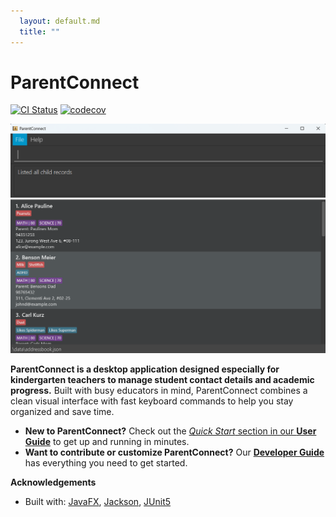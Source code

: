 ```yaml
---
  layout: default.md
  title: ""
---
```


# ParentConnect

[![CI Status](https://github.com/AY2526S1-CS2103T-F08a-4/tp/workflows/Java%20CI/badge.svg)](https://github.com/AY2526S1-CS2103T-F08a-4/tp/actions)
[![codecov](https://codecov.io/gh/AY2526S1-CS2103T-F08a-4/tp/branch/master/graph/badge.svg)](https://app.codecov.io/gh/AY2526S1-CS2103T-F08a-4/tp)

![Ui](images/Ui.png)

**ParentConnect is a desktop application designed especially for kindergarten teachers to manage student contact details and academic progress.** Built with busy educators in mind, ParentConnect combines a clean visual interface with fast keyboard commands to help you stay organized and save time.

* **New to ParentConnect?** Check out the [_Quick Start_ section in our **User Guide**](UserGuide.html#quick-start) to get up and running in minutes.
* **Want to contribute or customize ParentConnect?** Our [**Developer Guide**](DeveloperGuide.html) has everything you need to get started.


**Acknowledgements**

* Built with: [JavaFX](https://openjfx.io/), [Jackson](https://github.com/FasterXML/jackson), [JUnit5](https://github.com/junit-team/junit5)
